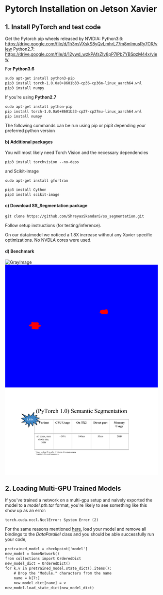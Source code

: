 # Pytorch Installation on Jetson Xavier

## 1. Install PyTorch and test code

Get the Pytorch pip wheels released by NVIDIA:
Python3.6: https://drive.google.com/file/d/1h3nsVXskS8yQvLmhrL77m8mImusRy7OR/view
Python2.7: https://drive.google.com/file/d/12ywd_wzkPAfsZIv8pP7lPb7YBSpzM44x/view

For **Python3.6**
```
sudo apt-get install python3-pip
pip3 install torch-1.0.0a0+8601b33-cp36-cp36m-linux_aarch64.whl
pip3 install numpy
```

If you're using **Python2.7**
```
sudo apt-get install python-pip
pip install torch-1.0.0a0+8601b33-cp27-cp27mu-linux_aarch64.whl
pip install numpy
```

The following commands can be run using pip or pip3 depending your preferred
python version

#### b) Additional packages

You will most likely need Torch Vision and the necessary dependencies

```
pip3 install torchvision --no-deps
```
and Scikit-image
```
sudo apt-get install gfortran
```

```
pip3 install Cython
pip3 install scikit-image
```

#### c) Download SS_Segmentation package

```
git clone https://github.com/ShreyasSkandanS/ss_segmentation.git
```

Follow setup instructions (for testing/inference).

On our data/model we noticed a 1.8X increase without any Xavier specific
optimizations. No NVDLA cores were used.

#### d) Benchmark

![GrayImage](/figs/gray_image.gif)
![Output](/figs/semseg_inf.gif)
![SemSegBenchmark](/figs/semseg.png)

## 2. Loading Multi-GPU Trained Models

If you've trained a network on a multi-gpu setup and naively exported the model
to a *model.pth.tar* format, you're likely to see something like this show up as
an error:

```
torch.cuda.nccl.NcclError: System Error (2)
```

For the same reasons mentioned
[here](https://shreyasskandan.github.io/posts/pytorch_notes/), load your model
and remove all bindings to the *DataParallel* class and you should be able
successfully run your code,

```
pretrained_model = checkpoint['model']
new_model = SomeNetwork()
from collections import OrderedDict
new_model_dict = OrderedDict()
for k,v in pretrained_model.state_dict().items():
    # Drop the "Module." characters from the name
    name = k[7:]
    new_model_dict[name] = v
new_model.load_state_dict(new_model_dict)
```


